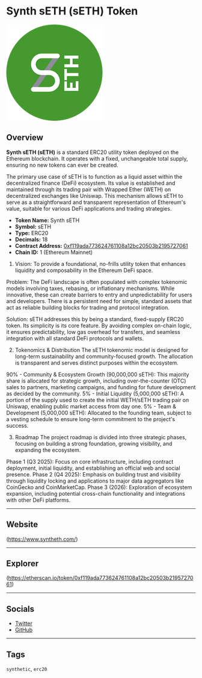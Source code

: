 # Synth sETH (sETH) Token

![Logo](logo.png)

## Overview

**Synth sETH (sETH)** is a standard ERC20 utility token deployed on the Ethereum blockchain. It operates with a fixed, unchangeable total supply, ensuring no new tokens can ever be created.

The primary use case of sETH is to function as a liquid asset within the decentralized finance (DeFi) ecosystem. Its value is established and maintained through its trading pair with Wrapped Ether (WETH) on decentralized exchanges like Uniswap. This mechanism allows sETH to serve as a straightforward and transparent representation of Ethereum's value, suitable for various DeFi applications and trading strategies.
- **Token Name:** Synth sETH  
- **Symbol:** sETH  
- **Type:** ERC20  
- **Decimals:** 18  
- **Contract Address:** [0xf119ada773624761108a12bc20503b2195727061](https://etherscan.io/token/0xf119ada773624761108a12bc20503b2195727061)  
- **Chain ID:** 1 (Ethereum Mainnet)   


1. Vision: To provide a foundational, no-frills utility token that enhances liquidity and composability in the Ethereum DeFi space.

Problem: The DeFi landscape is often populated with complex tokenomic models involving taxes, rebasing, or inflationary mechanisms. While innovative, these can create barriers to entry and unpredictability for users and developers. There is a persistent need for simple, standard assets that act as reliable building blocks for trading and protocol integration.

Solution: sETH addresses this by being a standard, fixed-supply ERC20 token. Its simplicity is its core feature. By avoiding complex on-chain logic, it ensures predictability, low gas overhead for transfers, and seamless integration with all standard DeFi protocols and wallets.

2. Tokenomics & Distribution
The sETH tokenomic model is designed for long-term sustainability and community-focused growth. The allocation is transparent and serves distinct purposes within the ecosystem.

90% - Community & Ecosystem Growth (90,000,000 sETH): This majority share is allocated for strategic growth, including over-the-counter (OTC) sales to partners, marketing campaigns, and funding for future development as decided by the community.
5% - Initial Liquidity (5,000,000 sETH): A portion of the supply used to create the initial WETH/sETH trading pair on Uniswap, enabling public market access from day one.
5% - Team & Development (5,000,000 sETH): Allocated to the founding team, subject to a vesting schedule to ensure long-term commitment to the project's success.

3. Roadmap
The project roadmap is divided into three strategic phases, focusing on building a strong foundation, growing visibility, and expanding the ecosystem.

Phase 1 (Q3 2025): Focus on core infrastructure, including contract deployment, initial liquidity, and establishing an official web and social presence.
Phase 2 (Q4 2025): Emphasis on building trust and visibility through liquidity locking and applications to major data aggregators like CoinGecko and CoinMarketCap.
Phase 3 (2026): Exploration of ecosystem expansion, including potential cross-chain functionality and integrations with other DeFi platforms.

---

## Website

(https://www.syntheth.com/)

---

## Explorer

(https://etherscan.io/token/0xf119ada773624761108a12bc20503b2195727061)

---

## Socials

- [Twitter](https://twitter.com/syntheth)  
- [GitHub](https://github.com/synthsethdev/synthseth)

---

## Tags

`synthetic`, `erc20`



